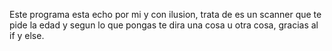 Este programa esta echo por mi y con ilusion, trata de es un scanner que te pide la edad y segun lo que pongas te dira una cosa u otra cosa, gracias al if y else.


 
